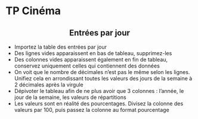 # **TP Cinéma**

<div align="center">

## **Entrées par jour**

</div>

* Importez la table des entrées par jour
* Des lignes vides apparaissent en bas de tableau, supprimez-les
* Des colonnes vides apparaissent également en fin de tableau, conservez uniquement celles qui contiennent des données 
* On voit que le nombre de décimales n’est pas le même selon les lignes. Unifiez cela en arrondissant toutes les valeurs des jours de la semaine à 2 décimales après la virgule
* Dépivoter le tableau afin de ne plus avoir que 3 colonnes : l’année, le jour de la semaine, les valeurs de répartitions
* Les valeurs sont en réalité des pourcentages. Divisez la colonne des valeurs par 100, puis passez la colonne au format pourcentage
